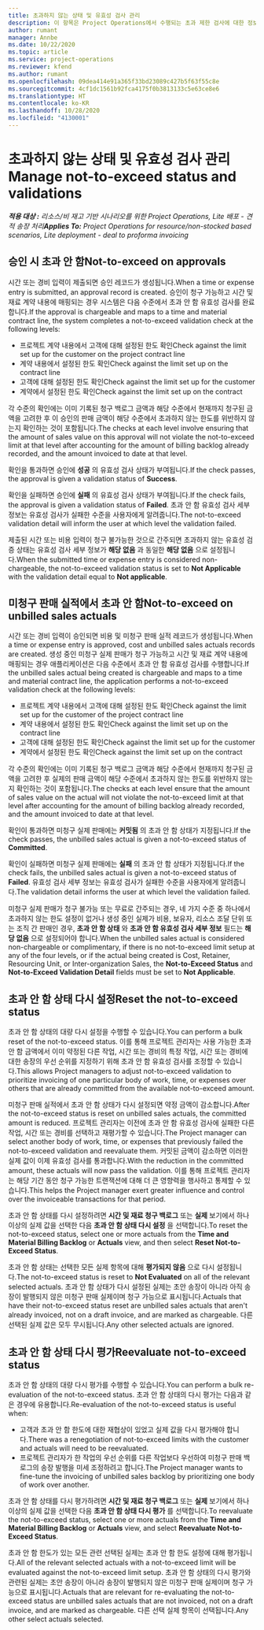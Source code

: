 ```yaml
---
title: 초과하지 않는 상태 및 유효성 검사 관리
description: 이 항목은 Project Operations에서 수행되는 초과 제한 검사에 대한 정보를 제공합니다.
author: rumant
manager: Annbe
ms.date: 10/22/2020
ms.topic: article
ms.service: project-operations
ms.reviewer: kfend
ms.author: rumant
ms.openlocfilehash: 09dea414e91a365f33bd23089c427b5f63f55c8e
ms.sourcegitcommit: 4cf1dc1561b92fca4175f0b3813133c5e63ce8e6
ms.translationtype: HT
ms.contentlocale: ko-KR
ms.lasthandoff: 10/28/2020
ms.locfileid: "4130001"
---
```

# <a name="manage-not-to-exceed-status-and-validations"></a><span data-ttu-id="9b9e0-103">초과하지 않는 상태 및 유효성 검사 관리</span><span class="sxs-lookup"><span data-stu-id="9b9e0-103">Manage not-to-exceed status and validations</span></span> 

<span data-ttu-id="9b9e0-104">_**적용 대상 :** 리소스/비 재고 기반 시나리오를 위한 Project Operations, Lite 배포 - 견적 송장 처리_</span><span class="sxs-lookup"><span data-stu-id="9b9e0-104">_**Applies To:** Project Operations for resource/non-stocked based scenarios, Lite deployment - deal to proforma invoicing_</span></span>

## <a name="not-to-exceed-on-approvals"></a><span data-ttu-id="9b9e0-105">승인 시 초과 안 함</span><span class="sxs-lookup"><span data-stu-id="9b9e0-105">Not-to-exceed on approvals</span></span>

<span data-ttu-id="9b9e0-106">시간 또는 경비 입력이 제출되면 승인 레코드가 생성됩니다.</span><span class="sxs-lookup"><span data-stu-id="9b9e0-106">When a time or expense entry is submitted, an approval record is created.</span></span> <span data-ttu-id="9b9e0-107">승인이 청구 가능하고 시간 및 재료 계약 내용에 매핑되는 경우 시스템은 다음 수준에서 초과 안 함 유효성 검사를 완료합니다.</span><span class="sxs-lookup"><span data-stu-id="9b9e0-107">If the approval is chargeable and maps to a time and material contract line, the system completes a not-to-exceed validation check at the following levels:</span></span>

  - <span data-ttu-id="9b9e0-108">프로젝트 계약 내용에서 고객에 대해 설정된 한도 확인</span><span class="sxs-lookup"><span data-stu-id="9b9e0-108">Check against the limit set up for the customer on the project contract line</span></span>
  - <span data-ttu-id="9b9e0-109">계약 내용에서 설정된 한도 확인</span><span class="sxs-lookup"><span data-stu-id="9b9e0-109">Check against the limit set up on the contract line</span></span>
  - <span data-ttu-id="9b9e0-110">고객에 대해 설정된 한도 확인</span><span class="sxs-lookup"><span data-stu-id="9b9e0-110">Check against the limit set up for the customer</span></span>
  - <span data-ttu-id="9b9e0-111">계약에서 설정된 한도 확인</span><span class="sxs-lookup"><span data-stu-id="9b9e0-111">Check against the limit set up on the contract</span></span>

<span data-ttu-id="9b9e0-112">각 수준의 확인에는 이미 기록된 청구 백로그 금액과 해당 수준에서 현재까지 청구된 금액을 고려한 후 이 승인의 판매 금액이 해당 수준에서 초과하지 않는 한도를 위반하지 않는지 확인하는 것이 포함됩니다.</span><span class="sxs-lookup"><span data-stu-id="9b9e0-112">The checks at each level involve ensuring that the amount of sales value on this approval will not violate the not-to-exceed limit at that level after accounting for the amount of billing backlog already recorded, and the amount invoiced to date at that level.</span></span>

<span data-ttu-id="9b9e0-113">확인을 통과하면 승인에 **성공** 의 유효성 검사 상태가 부여됩니다.</span><span class="sxs-lookup"><span data-stu-id="9b9e0-113">If the check passes, the approval is given a validation status of **Success**.</span></span>

<span data-ttu-id="9b9e0-114">확인을 실패하면 승인에 **실패** 의 유효성 검사 상태가 부여됩니다.</span><span class="sxs-lookup"><span data-stu-id="9b9e0-114">If the check fails, the approval is given a validation status of **Failed**.</span></span> <span data-ttu-id="9b9e0-115">초과 안 함 유효성 검사 세부 정보는 유효성 검사가 실패한 수준을 사용자에게 알려줍니다.</span><span class="sxs-lookup"><span data-stu-id="9b9e0-115">The not-to-exceed validation detail will inform the user at which level the validation failed.</span></span>

<span data-ttu-id="9b9e0-116">제출된 시간 또는 비용 입력이 청구 불가능한 것으로 간주되면 초과하지 않는 유효성 검증 상태는 유효성 검사 세부 정보가 **해당 없음** 과 동일한 **해당 없음** 으로 설정됩니다.</span><span class="sxs-lookup"><span data-stu-id="9b9e0-116">When the submitted time or expense entry is considered non-chargeable, the not-to-exceed validation status is set to **Not Applicable** with the validation detail equal to **Not applicable**.</span></span>

## <a name="not-to-exceed-on-unbilled-sales-actuals"></a><span data-ttu-id="9b9e0-117">미청구 판매 실적에서 초과 안 함</span><span class="sxs-lookup"><span data-stu-id="9b9e0-117">Not-to-exceed on unbilled sales actuals</span></span>

<span data-ttu-id="9b9e0-118">시간 또는 경비 입력이 승인되면 비용 및 미청구 판매 실적 레코드가 생성됩니다.</span><span class="sxs-lookup"><span data-stu-id="9b9e0-118">When a time or expense entry is approved, cost and unbilled sales actuals records are created.</span></span> <span data-ttu-id="9b9e0-119">생성 중인 미청구 실제 판매가 청구 가능하고 시간 및 재료 계약 내용에 매핑되는 경우 애플리케이션은 다음 수준에서 초과 안 함 유효성 검사를 수행합니다.</span><span class="sxs-lookup"><span data-stu-id="9b9e0-119">If the unbilled sales actual being created is chargeable and maps to a time and material contract line, the application performs a not-to-exceed validation check at the following levels:</span></span>

  - <span data-ttu-id="9b9e0-120">프로젝트 계약 내용에서 고객에 대해 설정된 한도 확인</span><span class="sxs-lookup"><span data-stu-id="9b9e0-120">Check against the limit set up for the customer of the project contract line</span></span>
  - <span data-ttu-id="9b9e0-121">계약 내용에서 설정된 한도 확인</span><span class="sxs-lookup"><span data-stu-id="9b9e0-121">Check against the limit set up on the contract line</span></span>
  - <span data-ttu-id="9b9e0-122">고객에 대해 설정된 한도 확인</span><span class="sxs-lookup"><span data-stu-id="9b9e0-122">Check against the limit set up for the customer</span></span>
  - <span data-ttu-id="9b9e0-123">계약에서 설정된 한도 확인</span><span class="sxs-lookup"><span data-stu-id="9b9e0-123">Check against the limit set up on the contract</span></span>

<span data-ttu-id="9b9e0-124">각 수준의 확인에는 이미 기록된 청구 백로그 금액과 해당 수준에서 현재까지 청구된 금액을 고려한 후 실제의 판매 금액이 해당 수준에서 초과하지 않는 한도를 위반하지 않는지 확인하는 것이 포함됩니다.</span><span class="sxs-lookup"><span data-stu-id="9b9e0-124">The checks at each level ensure that the amount of sales value on the actual will not violate the not-to-exceed limit at that level after accounting for the amount of billing backlog already recorded, and the amount invoiced to date at that level.</span></span>

<span data-ttu-id="9b9e0-125">확인이 통과하면 미청구 실제 판매에는 **커밋됨** 의 초과 안 함 상태가 지정됩니다.</span><span class="sxs-lookup"><span data-stu-id="9b9e0-125">If the check passes, the unbilled sales actual is given a not-to-exceed status of **Committed**.</span></span>

<span data-ttu-id="9b9e0-126">확인이 실패하면 미청구 실제 판매에는 **실패** 의 초과 안 함 상태가 지정됩니다.</span><span class="sxs-lookup"><span data-stu-id="9b9e0-126">If the check fails, the unbilled sales actual is given a not-to-exceed status of **Failed**.</span></span> <span data-ttu-id="9b9e0-127">유효성 검사 세부 정보는 유효성 검사가 실패한 수준을 사용자에게 알려줍니다.</span><span class="sxs-lookup"><span data-stu-id="9b9e0-127">The validation detail informs the user at which level the validation failed.</span></span>

<span data-ttu-id="9b9e0-128">미청구 실제 판매가 청구 불가능 또는 무료로 간주되는 경우, 네 가지 수준 중 하나에서 초과하지 않는 한도 설정이 없거나 생성 중인 실제가 비용, 보유자, 리소스 조달 단위 또는 조직 간 판매인 경우, **초과 안 함 상태** 와 **초과 안 함 유효성 검사 세부 정보** 필드는 **해당 없음** 으로 설정되어야 합니다.</span><span class="sxs-lookup"><span data-stu-id="9b9e0-128">When the unbilled sales actual is considered non-chargeable or complimentary, if there is no not-to-exceed limit setup at any of the four levels, or if the actual being created is Cost, Retainer, Resourcing Unit, or Inter-organization Sales, the **Not-to-Exceed Status** and **Not-to-Exceed Validation Detail** fields must be set to **Not Applicable**.</span></span>

## <a name="reset-the-not-to-exceed-status"></a><span data-ttu-id="9b9e0-129">초과 안 함 상태 다시 설정</span><span class="sxs-lookup"><span data-stu-id="9b9e0-129">Reset the not-to-exceed status</span></span>

<span data-ttu-id="9b9e0-130">초과 안 함 상태의 대량 다시 설정을 수행할 수 있습니다.</span><span class="sxs-lookup"><span data-stu-id="9b9e0-130">You can perform a bulk reset of the not-to-exceed status.</span></span> <span data-ttu-id="9b9e0-131">이를 통해 프로젝트 관리자는 사용 가능한 초과 안 함 금액에서 이미 약정된 다른 작업, 시간 또는 경비의 특정 작업, 시간 또는 경비에 대한 송장의 우선 순위를 지정하기 위해 초과 안 함 유효성 검사를 조정할 수 있습니다.</span><span class="sxs-lookup"><span data-stu-id="9b9e0-131">This allows Project managers to adjust not-to-exceed validation to prioritize invoicing of one particular body of work, time, or expenses over others that are already committed from the available not-to-exceed amount.</span></span>

<span data-ttu-id="9b9e0-132">미청구 판매 실적에서 초과 안 함 상태가 다시 설정되면 약정 금액이 감소합니다.</span><span class="sxs-lookup"><span data-stu-id="9b9e0-132">After the not-to-exceed status is reset on unbilled sales actuals, the committed amount is reduced.</span></span> <span data-ttu-id="9b9e0-133">프로젝트 관리자는 이전에 초과 안 함 유효성 검사에 실패한 다른 작업, 시간 또는 경비를 선택하고 재평가할 수 있습니다.</span><span class="sxs-lookup"><span data-stu-id="9b9e0-133">The Project manager can select another body of work, time, or expenses that previously failed the not-to-exceed validation and reevaluate them.</span></span> <span data-ttu-id="9b9e0-134">커밋된 금액이 감소하면 이러한 실제 값이 이제 유효성 검사를 통과합니다.</span><span class="sxs-lookup"><span data-stu-id="9b9e0-134">With the reduction in the committed amount, these actuals will now pass the validation.</span></span> <span data-ttu-id="9b9e0-135">이를 통해 프로젝트 관리자는 해당 기간 동안 청구 가능한 트랜잭션에 대해 더 큰 영향력을 행사하고 통제할 수 있습니다.</span><span class="sxs-lookup"><span data-stu-id="9b9e0-135">This helps the Project manager exert greater influence and control over the invoiceable transactions for that period.</span></span>

<span data-ttu-id="9b9e0-136">초과 안 함 상태를 다시 설정하려면 **시간 및 재료 청구 백로그** 또는 **실제** 보기에서 하나 이상의 실제 값을 선택한 다음 **초과 안 함 상태 다시 설정** 을 선택합니다.</span><span class="sxs-lookup"><span data-stu-id="9b9e0-136">To reset the not-to-exceed status, select one or more actuals from the **Time and Material Billing Backlog** or **Actuals** view, and then select **Reset Not-to-Exceed Status**.</span></span>

<span data-ttu-id="9b9e0-137">초과 안 함 상태는 선택한 모든 실제 항목에 대해 **평가되지 않음** 으로 다시 설정됩니다.</span><span class="sxs-lookup"><span data-stu-id="9b9e0-137">The not-to-exceed status is reset to **Not Evaluated** on all of the relevant selected actuals.</span></span> <span data-ttu-id="9b9e0-138">초과 안 함 상태가 다시 설정된 실제는 초안 송장이 아니라 아직 송장이 발행되지 않은 미청구 판매 실제이며 청구 가능으로 표시됩니다.</span><span class="sxs-lookup"><span data-stu-id="9b9e0-138">Actuals that have their not-to-exceed status reset are unbilled sales actuals that aren't already invoiced, not on a draft invoice, and are marked as chargeable.</span></span> <span data-ttu-id="9b9e0-139">다른 선택된 실제 값은 모두 무시됩니다.</span><span class="sxs-lookup"><span data-stu-id="9b9e0-139">Any other selected actuals are ignored.</span></span>

## <a name="reevaluate-not-to-exceed-status"></a><span data-ttu-id="9b9e0-140">초과 안 함 상태 다시 평가</span><span class="sxs-lookup"><span data-stu-id="9b9e0-140">Reevaluate not-to-exceed status</span></span>

<span data-ttu-id="9b9e0-141">초과 안 함 상태의 대량 다시 평가를 수행할 수 있습니다.</span><span class="sxs-lookup"><span data-stu-id="9b9e0-141">You can perform a bulk re-evaluation of the not-to-exceed status.</span></span> <span data-ttu-id="9b9e0-142">초과 안 함 상태의 다시 평가는 다음과 같은 경우에 유용합니다.</span><span class="sxs-lookup"><span data-stu-id="9b9e0-142">Re-evaluation of the not-to-exceed status is useful when:</span></span>

  - <span data-ttu-id="9b9e0-143">고객과 초과 안 함 한도에 대한 재협상이 있었고 실제 값을 다시 평가해야 합니다.</span><span class="sxs-lookup"><span data-stu-id="9b9e0-143">There was a renegotiation of not-to-exceed limits with the customer and actuals will need to be reevaluated.</span></span>
  - <span data-ttu-id="9b9e0-144">프로젝트 관리자가 한 작업의 우선 순위를 다른 작업보다 우선하여 미청구 판매 백로그의 송장 발행을 미세 조정하려고 합니다.</span><span class="sxs-lookup"><span data-stu-id="9b9e0-144">The Project manager wants to fine-tune the invoicing of unbilled sales backlog by prioritizing one body of work over another.</span></span>

<span data-ttu-id="9b9e0-145">초과 안 함 상태를 다시 평가하려면 **시간 및 재료 청구 백로그** 또는 **실제** 보기에서 하나 이상의 실제 값을 선택한 다음 **초과 안 함 상태 다시 평가** 를 선택합니다.</span><span class="sxs-lookup"><span data-stu-id="9b9e0-145">To reevaluate the not-to-exceed status, select one or more actuals from the **Time and Material Billing Backlog** or **Actuals** view, and select **Reevaluate Not-to-Exceed Status**.</span></span>

<span data-ttu-id="9b9e0-146">초과 안 함 한도가 있는 모든 관련 선택된 실제는 초과 안 함 한도 설정에 대해 평가됩니다.</span><span class="sxs-lookup"><span data-stu-id="9b9e0-146">All of the relevant selected actuals with a not-to-exceed limit will be evaluated against the not-to-exceed limit setup.</span></span> <span data-ttu-id="9b9e0-147">초과 안 함 상태의 다시 평가와 관련된 실제는 초안 송장이 아니라 송장이 발행되지 않은 미청구 판매 실제이며 청구 가능으로 표시됩니다.</span><span class="sxs-lookup"><span data-stu-id="9b9e0-147">Actuals that are relevant for re-evaluating the not-to-exceed status are unbilled sales actuals that are not invoiced, not on a draft invoice, and are marked as chargeable.</span></span> <span data-ttu-id="9b9e0-148">다른 선택 실제 항목이 선택됩니다.</span><span class="sxs-lookup"><span data-stu-id="9b9e0-148">Any other select actuals selected.</span></span>
